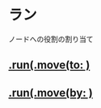 # ラン

ノードへの役割の割り当て

## [.run(.move(to: )](https://github.com/ghsumiyasu/Swift/blob/main/README-SpriteNode-RunMoveTo-jp.md)
## [.run(.move(by: )](https://github.com/ghsumiyasu/Swift/blob/main/README-SpriteNode-RunMoveBy-jp.md)